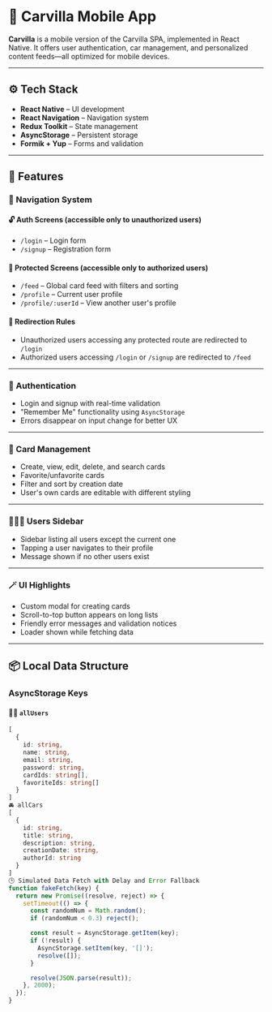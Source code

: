 # 📱 Carvilla Mobile App

**Carvilla** is a mobile version of the Carvilla SPA, implemented in React Native. It offers user authentication, car management, and personalized content feeds—all optimized for mobile devices.

---

## ⚙️ Tech Stack

- **React Native** – UI development  
- **React Navigation** – Navigation system  
- **Redux Toolkit** – State management  
- **AsyncStorage** – Persistent storage  
- **Formik + Yup** – Forms and validation  

---

## 🚀 Features

### 🧭 Navigation System

#### 🔓 Auth Screens (accessible only to unauthorized users)
- `/login` – Login form
- `/signup` – Registration form

#### 🔐 Protected Screens (accessible only to authorized users)
- `/feed` – Global card feed with filters and sorting
- `/profile` – Current user profile
- `/profile/:userId` – View another user's profile

#### 🔁 Redirection Rules
- Unauthorized users accessing any protected route are redirected to `/login`
- Authorized users accessing `/login` or `/signup` are redirected to `/feed`

---

### 👤 Authentication

- Login and signup with real-time validation
- "Remember Me" functionality using `AsyncStorage`
- Errors disappear on input change for better UX

---

### 🚗 Card Management

- Create, view, edit, delete, and search cards
- Favorite/unfavorite cards
- Filter and sort by creation date
- User's own cards are editable with different styling

---

### 🧑‍🤝‍🧑 Users Sidebar

- Sidebar listing all users except the current one
- Tapping a user navigates to their profile
- Message shown if no other users exist

---

### 🪄 UI Highlights

- Custom modal for creating cards
- Scroll-to-top button appears on long lists
- Friendly error messages and validation notices
- Loader shown while fetching data

---

## 📦 Local Data Structure

### AsyncStorage Keys

#### 🧍‍♂️ `allUsers`

```ts
[
  {
    id: string,
    name: string,
    email: string,
    password: string,
    cardIds: string[],
    favoriteIds: string[]
  }
]
🚘 allCars
[
  {
    id: string,
    title: string,
    description: string,
    creationDate: string,
    authorId: string
  }
]
🕒 Simulated Data Fetch with Delay and Error Fallback
function fakeFetch(key) {
  return new Promise((resolve, reject) => {
    setTimeout(() => {
      const randomNum = Math.random();
      if (randomNum < 0.3) reject();

      const result = AsyncStorage.getItem(key);
      if (!result) {
        AsyncStorage.setItem(key, '[]');
        resolve([]);
      }

      resolve(JSON.parse(result));
    }, 2000);
  });
}
